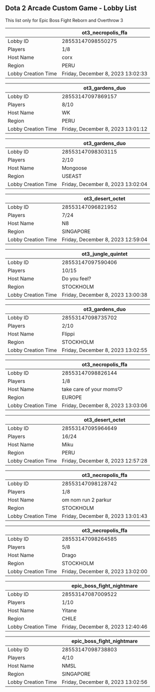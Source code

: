 ## Dota 2 Arcade Custom Game - Lobby List

This list only for Epic Boss Fight Reborn and Overthrow 3

|  | ot3_necropolis_ffa |
| ------ | ------ |
| Lobby ID | 28553147098550275 |
| Players | 1/8 |
| Host Name | corx |
| Region | PERU |
| Lobby Creation Time | Friday, December 8, 2023 13:02:33 |


|  | ot3_gardens_duo |
| ------ | ------ |
| Lobby ID | 28553147097869157 |
| Players | 8/10 |
| Host Name | WK |
| Region | PERU |
| Lobby Creation Time | Friday, December 8, 2023 13:01:12 |


|  | ot3_gardens_duo |
| ------ | ------ |
| Lobby ID | 28553147098303115 |
| Players | 2/10 |
| Host Name | Mongoose |
| Region | USEAST |
| Lobby Creation Time | Friday, December 8, 2023 13:02:04 |


|  | ot3_desert_octet |
| ------ | ------ |
| Lobby ID | 28553147096821952 |
| Players | 7/24 |
| Host Name | N8 |
| Region | SINGAPORE |
| Lobby Creation Time | Friday, December 8, 2023 12:59:04 |


|  | ot3_jungle_quintet |
| ------ | ------ |
| Lobby ID | 28553147097590406 |
| Players | 10/15 |
| Host Name | Do you feel? |
| Region | STOCKHOLM |
| Lobby Creation Time | Friday, December 8, 2023 13:00:38 |


|  | ot3_gardens_duo |
| ------ | ------ |
| Lobby ID | 28553147098735702 |
| Players | 2/10 |
| Host Name | Flippi |
| Region | STOCKHOLM |
| Lobby Creation Time | Friday, December 8, 2023 13:02:55 |


|  | ot3_necropolis_ffa |
| ------ | ------ |
| Lobby ID | 28553147098826144 |
| Players | 1/8 |
| Host Name | take care of your moms♡ |
| Region | EUROPE |
| Lobby Creation Time | Friday, December 8, 2023 13:03:06 |


|  | ot3_desert_octet |
| ------ | ------ |
| Lobby ID | 28553147095964649 |
| Players | 16/24 |
| Host Name | Miku |
| Region | PERU |
| Lobby Creation Time | Friday, December 8, 2023 12:57:28 |


|  | ot3_necropolis_ffa |
| ------ | ------ |
| Lobby ID | 28553147098128742 |
| Players | 1/8 |
| Host Name | om nom run 2 parkur |
| Region | STOCKHOLM |
| Lobby Creation Time | Friday, December 8, 2023 13:01:43 |


|  | ot3_necropolis_ffa |
| ------ | ------ |
| Lobby ID | 28553147098264585 |
| Players | 5/8 |
| Host Name | Drago |
| Region | STOCKHOLM |
| Lobby Creation Time | Friday, December 8, 2023 13:02:00 |


|  | epic_boss_fight_nightmare |
| ------ | ------ |
| Lobby ID | 28553147087009522 |
| Players | 1/10 |
| Host Name | Yitane |
| Region | CHILE |
| Lobby Creation Time | Friday, December 8, 2023 12:40:46 |


|  | epic_boss_fight_nightmare |
| ------ | ------ |
| Lobby ID | 28553147098738803 |
| Players | 4/10 |
| Host Name | NMSL |
| Region | SINGAPORE |
| Lobby Creation Time | Friday, December 8, 2023 13:02:56 |


